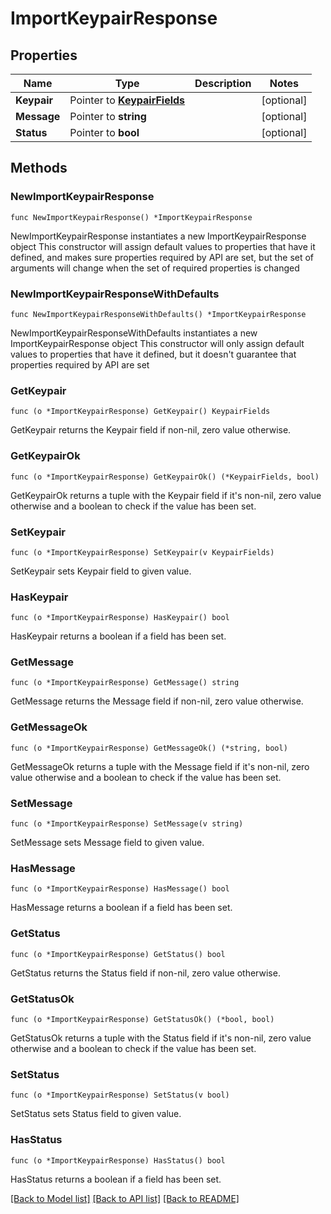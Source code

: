 # ImportKeypairResponse

## Properties

Name | Type | Description | Notes
------------ | ------------- | ------------- | -------------
**Keypair** | Pointer to [**KeypairFields**](KeypairFields.md) |  | [optional] 
**Message** | Pointer to **string** |  | [optional] 
**Status** | Pointer to **bool** |  | [optional] 

## Methods

### NewImportKeypairResponse

`func NewImportKeypairResponse() *ImportKeypairResponse`

NewImportKeypairResponse instantiates a new ImportKeypairResponse object
This constructor will assign default values to properties that have it defined,
and makes sure properties required by API are set, but the set of arguments
will change when the set of required properties is changed

### NewImportKeypairResponseWithDefaults

`func NewImportKeypairResponseWithDefaults() *ImportKeypairResponse`

NewImportKeypairResponseWithDefaults instantiates a new ImportKeypairResponse object
This constructor will only assign default values to properties that have it defined,
but it doesn't guarantee that properties required by API are set

### GetKeypair

`func (o *ImportKeypairResponse) GetKeypair() KeypairFields`

GetKeypair returns the Keypair field if non-nil, zero value otherwise.

### GetKeypairOk

`func (o *ImportKeypairResponse) GetKeypairOk() (*KeypairFields, bool)`

GetKeypairOk returns a tuple with the Keypair field if it's non-nil, zero value otherwise
and a boolean to check if the value has been set.

### SetKeypair

`func (o *ImportKeypairResponse) SetKeypair(v KeypairFields)`

SetKeypair sets Keypair field to given value.

### HasKeypair

`func (o *ImportKeypairResponse) HasKeypair() bool`

HasKeypair returns a boolean if a field has been set.

### GetMessage

`func (o *ImportKeypairResponse) GetMessage() string`

GetMessage returns the Message field if non-nil, zero value otherwise.

### GetMessageOk

`func (o *ImportKeypairResponse) GetMessageOk() (*string, bool)`

GetMessageOk returns a tuple with the Message field if it's non-nil, zero value otherwise
and a boolean to check if the value has been set.

### SetMessage

`func (o *ImportKeypairResponse) SetMessage(v string)`

SetMessage sets Message field to given value.

### HasMessage

`func (o *ImportKeypairResponse) HasMessage() bool`

HasMessage returns a boolean if a field has been set.

### GetStatus

`func (o *ImportKeypairResponse) GetStatus() bool`

GetStatus returns the Status field if non-nil, zero value otherwise.

### GetStatusOk

`func (o *ImportKeypairResponse) GetStatusOk() (*bool, bool)`

GetStatusOk returns a tuple with the Status field if it's non-nil, zero value otherwise
and a boolean to check if the value has been set.

### SetStatus

`func (o *ImportKeypairResponse) SetStatus(v bool)`

SetStatus sets Status field to given value.

### HasStatus

`func (o *ImportKeypairResponse) HasStatus() bool`

HasStatus returns a boolean if a field has been set.


[[Back to Model list]](../README.md#documentation-for-models) [[Back to API list]](../README.md#documentation-for-api-endpoints) [[Back to README]](../README.md)


